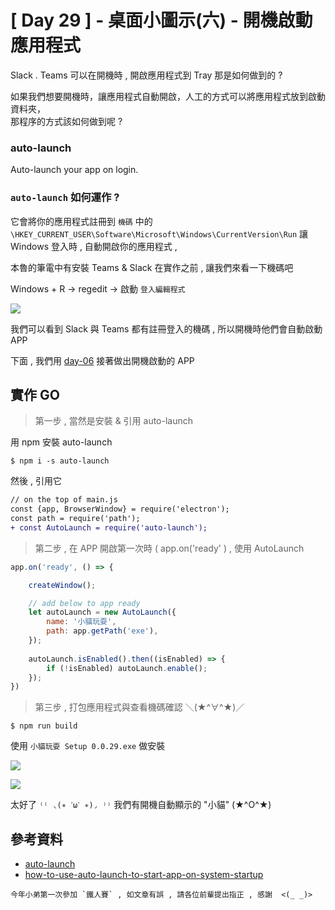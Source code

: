 # [ Day 29 ] - 桌面小圖示(六) - 開機啟動應用程式 

Slack . Teams 可以在開機時 , 開啟應用程式到 Tray 那是如何做到的 ?

如果我們想要開機時，讓應用程式自動開啟，人工的方式可以將應用程式放到啟動資料夾，  
那程序的方式該如何做到呢 ? 

### auto-launch

Auto-launch your app on login.

### `auto-launch` 如何運作 ?

它會將你的應用程式註冊到 `機碼` 中的 `\HKEY_CURRENT_USER\Software\Microsoft\Windows\CurrentVersion\Run` 
讓 Windows 登入時 , 自動開啟你的應用程式 ,

本魯的筆電中有安裝 Teams & Slack 在實作之前 , 讓我們來看一下機碼吧

Windows + R -> regedit -> 啟動 `登入編輯程式`

![](https://i.imgur.com/rmrATx6.png)

我們可以看到 Slack 與 Teams 都有註冊登入的機碼 , 所以開機時他們會自動啟動 APP   

下面 , 我們用 [day-06](https://ithelp.ithome.com.tw/articles/10234399) 接著做出開機啟動的 APP

## 實作 GO 

> 第一步 , 當然是安裝 & 引用 auto-launch

用 npm 安裝 auto-launch

```shell script
$ npm i -s auto-launch
```

然後 , 引用它

```diff
// on the top of main.js
const {app, BrowserWindow} = require('electron');
const path = require('path');
+ const AutoLaunch = require('auto-launch');
```

> 第二步 , 在 APP 開啟第一次時 ( app.on('ready' ) , 使用 AutoLaunch

```javascript
app.on('ready', () => {

    createWindow();

    // add below to app ready     
    let autoLaunch = new AutoLaunch({
        name: '小貓玩耍',
        path: app.getPath('exe'),
    });
    
    autoLaunch.isEnabled().then((isEnabled) => {
        if (!isEnabled) autoLaunch.enable();
    });
})
```

> 第三步 , 打包應用程式與查看機碼確認 ＼(★^∀^★)／

```shell script
$ npm run build
```

使用 `小貓玩耍 Setup 0.0.29.exe` 做安裝 

![](https://i.imgur.com/JyLx4sZ.png)

![](https://i.imgur.com/nH6Vo3C.png)

太好了 `⁽⁽ ◟(∗ ˊωˋ ∗)◞ ⁾⁾` 我們有開機自動顯示的 "小貓" (★^O^★)

## 參考資料

- [auto-launch](https://www.npmjs.com/package/auto-launch)
- [how-to-use-auto-launch-to-start-app-on-system-startup](https://stackoverflow.com/questions/46318177/how-to-use-auto-launch-to-start-app-on-system-startup)

```
今年小弟第一次參加 `鐵人賽` , 如文章有誤 , 請各位前輩提出指正 , 感謝  <(_ _)>
```
